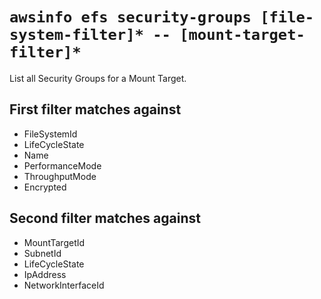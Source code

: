 # `awsinfo efs security-groups [file-system-filter]* -- [mount-target-filter]*`

List all Security Groups for a Mount Target.

## First filter matches against

* FileSystemId
* LifeCycleState
* Name
* PerformanceMode
* ThroughputMode
* Encrypted


## Second filter matches against

* MountTargetId
* SubnetId
* LifeCycleState
* IpAddress
* NetworkInterfaceId
